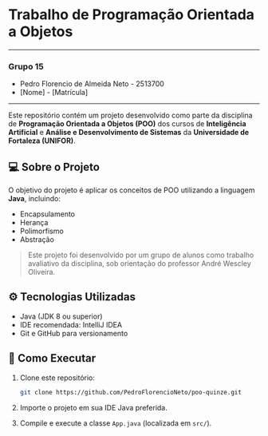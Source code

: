 # Trabalho de Programação Orientada a Objetos

---
### Grupo 15
- Pedro Florencio de Almeida Neto - 2513700
- [Nome] - [Matrícula]
---

Este repositório contém um projeto desenvolvido como parte da disciplina de **Programação Orientada a Objetos (POO)** dos cursos de **Inteligência Artificial** e **Análise e Desenvolvimento de Sistemas** da **Universidade de Fortaleza (UNIFOR)**.

## 💻 Sobre o Projeto

O objetivo do projeto é aplicar os conceitos de POO utilizando a linguagem **Java**, incluindo:

- Encapsulamento
- Herança
- Polimorfismo
- Abstração

> Este projeto foi desenvolvido por um grupo de alunos como trabalho avaliativo da disciplina, sob orientação do professor André Wescley Oliveira.

## ⚙️ Tecnologias Utilizadas

- Java (JDK 8 ou superior)
- IDE recomendada: IntelliJ IDEA
- Git e GitHub para versionamento

## 🚀 Como Executar

1. Clone este repositório:
   ```bash
   git clone https://github.com/PedroFlorencioNeto/poo-quinze.git
   ```

2. Importe o projeto em sua IDE Java preferida.

3. Compile e execute a classe `App.java` (localizada em `src/`).
